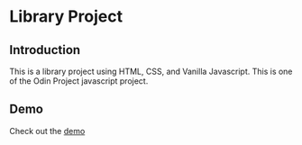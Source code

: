 # Library Project

## Introduction

This is a library project using HTML, CSS, and Vanilla Javascript. This is one of the Odin Project javascript project.

## Demo

Check out the [demo](https://ardiandev.github.io/library-js/)
